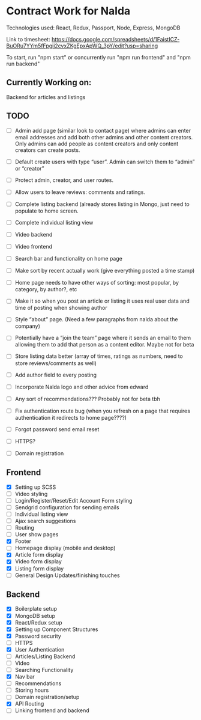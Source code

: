 # Contract Work for Nalda

Technologies used: React, Redux, Passport, Node, Express, MongoDB

Link to timesheet:
https://docs.google.com/spreadsheets/d/1FaistICZ-BuORu7YYm5fFpgii2cvxZKgEpxApWQ_3pY/edit?usp=sharing

To start, run "npm start" or concurrently run "npm run frontend" and "npm run backend"
## Currently Working on:
Backend for articles and listings

## TODO
- [ ] Admin add page (similar look to contact page) where admins can enter email addresses and add both other admins and other content creators. Only admins can add people as content creators and only content creators can create posts.
- [ ] Default create users with type “user”. Admin can switch them to “admin” or “creator”
- [ ] Protect admin, creator, and user routes.
- [ ] Allow users to leave reviews: comments and ratings.
- [ ] Complete listing backend (already stores listing in Mongo, just need to populate to home screen.
- [ ] Complete individual listing view
- [ ] Video backend
- [ ] Video frontend
- [ ] Search bar and functionality on home page
- [ ] Make sort by recent actually work (give everything posted a time stamp)
- [ ] Home page needs to have other ways of sorting: most popular, by category, by author?, etc
- [ ] Make it so when you post an article or listing it uses real user data and time of posting when showing author
- [ ] Style “about” page. (Need a few paragraphs from nalda about the company)
- [ ] Potentially have a “join the team” page where it sends an email to them allowing them to add that person as a content editor. Maybe not for beta
- [ ] Store listing data better (array of times, ratings as numbers, need to store reviews/comments as well)
- [ ] Add author field to every posting
- [ ] Incorporate Nalda logo and other advice from edward
- [ ] Any sort of recommendations??? Probably not for beta tbh
- [ ] Fix authentication route bug (when you refresh on a page that requires authentication it redirects to home page????)
- [ ] Forgot password send email reset
- [ ] HTTPS?
- [ ] Domain registration 


## Frontend

- [x] Setting up SCSS
- [ ] Video styling
- [ ] Login/Register/Reset/Edit Account Form styling
- [ ] Sendgrid configuration for sending emails
- [ ] Individual listing view
- [ ] Ajax search suggestions
- [ ] Routing 	
- [ ] User show pages
- [X] Footer
- [ ] Homepage display (mobile and desktop)
- [X] Article form display
- [X] Video form display
- [X] Listing form display
- [ ] General Design Updates/finishing touches

## Backend

- [X] Boilerplate setup
- [X] MongoDB setup
- [X] React/Redux setup
- [X] Setting up Component Structures
- [X] Password security
- [ ] HTTPS
- [X] User Authentication
- [ ] Articles/Listing Backend
- [ ] Video
- [ ] Searching Functionality
- [X] Nav bar
- [ ] Recommendations
- [ ] Storing hours
- [ ] Domain registration/setup
- [X] API Routing
- [ ] Linking frontend and backend
